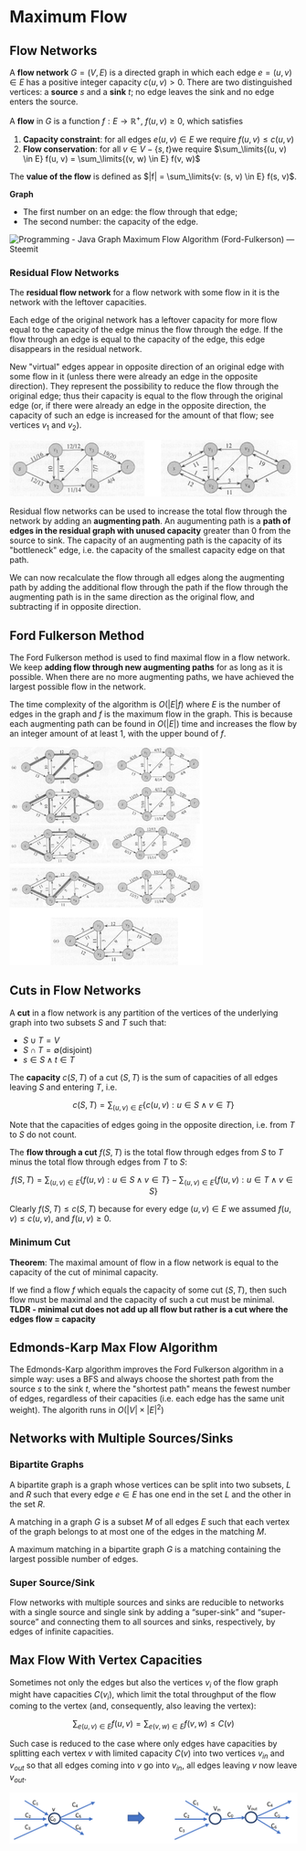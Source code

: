 # Maximum Flow

## Flow Networks

A **flow network** $G = (V, E)$ is a directed graph in which each edge $e = (u, v) \in E$ has a positive integer capacity $c(u, v) > 0$. There are two distinguished vertices: a **source** $s$ and a **sink** $t$; no edge leaves the sink and no edge enters the source.

A **flow** in $G$ is a function $f : E \to \mathbb{R}^+$, $f(u, v) \ge 0$, which satisfies

1. **Capacity constraint**: for all edges $e(u, v) \in E$ we require $f(u, v) \le c(u, v)$
2. **Flow conservation**: for all $v \in V - \{ s, t \}$​ we require $\sum_\limits{(u, v) \in E} f(u, v) = \sum_\limits{(v, w) \in E} f(v, w)$​

The **value of the flow** is defined as $|f| = \sum_\limits{v: (s, v) \in E} f(s, v)$​​​​.

**Graph**

- The first number on an edge: the flow through that edge;
- The second number: the capacity of the edge.

![Programming - Java Graph Maximum Flow Algorithm (Ford-Fulkerson) — Steemit](https://upload.wikimedia.org/wikipedia/commons/thumb/9/94/Max_flow.svg/330px-Max_flow.svg.png)

### Residual Flow Networks

The **residual flow network** for a flow network with some flow in it is the network with the leftover capacities. 

Each edge of the original network has a leftover capacity for more flow equal to the capacity of the edge minus the flow through the edge. If the flow through an edge is equal to the capacity of the edge, this edge disappears in the residual network.

New "virtual" edges appear in opposite direction of an original edge with some flow in it (unless there were already an edge in the opposite direction). They represent the possibility to reduce the flow through the original edge; thus their capacity is equal to the flow through the original edge (or, if there were already an edge in the opposite direction, the capacity of such an edge is increased for the amount of that flow; see vertices $v_1$ and $v_2$​).

![image-20210804022036892](images/image-20210804022036892.png)

Residual flow networks can be used to increase the total flow through the network by adding an **augmenting path**. An augumenting path is a **path of edges in the residual graph with unused capacity** greater than 0 from the source to sink. The capacity of an augmenting path is the capacity of its "bottleneck" edge, i.e. the capacity of the smallest capacity edge on that path.

We can now recalculate the flow through all edges along the augmenting path by adding the additional flow through the path if the flow through the augmenting path is in the same direction as the original flow, and subtracting if in opposite direction.

## Ford Fulkerson Method

The Ford Fulkerson method is used to find maximal flow in a flow network. We keep **adding flow through new augmenting paths** for as long as it is possible. When there are no more augmenting paths, we have achieved the largest possible flow in the network.

The time complexity of the algorithm is $O(|E|f)$ where $E$ is the number of edges in the graph and $f$ is the maximum flow in the graph. This is because each augmenting path can be found in $O(|E|)$ time and increases the flow by an integer amount of at least 1, with the upper bound of $f$.

<img src="images/image-20210804022646241.png" alt="image-20210804022646241" style="zoom:33%;" />

<img src="images/image-20210804022711585.png" alt="image-20210804022711585" style="zoom:33%;" />

## Cuts in Flow Networks

A **cut** in a flow network is any partition of the vertices of the underlying graph into two subsets $S$ and $T$ such that:

- $S \cup T = V$
- $S \cap T = \emptyset$​ (disjoint)
- $s \in S \land t \in T$

The **capacity** $c(S, T)$ of a cut $(S, T)$ is the sum of capacities of all edges leaving $S$ and entering $T$, i.e.

$$
c(S, T) = \sum_{(u, v) \in E} \{ c(u, v) : u \in S \land v \in T \}
$$

Note that the capacities of edges going in the opposite direction, i.e. from $T$ to $S$ do not count.

The **flow through a cut** $f(S, T)$ is the total flow through edges from $S$ to $T$ minus the total flow through edges from $T$ to $S$:

$$
f(S, T) = \sum_{(u, v) \in E} \{ f(u, v) : u \in S \land v \in T \} - \sum_{(u, v) \in E} \{ f(u, v) : u \in T \land v \in S \}
$$

Clearly $f(S, T) \le c(S, T)$ because for every edge $(u, v) \in E$ we assumed $f(u, v) \le c(u, v)$, and $f(u, v) \ge 0$​.

### Minimum Cut

**Theorem**: The maximal amount of flow in a flow network is equal to the capacity of the cut of minimal capacity.

If we find a flow $f$ which equals the capacity of some cut $(S, T)$​, then such flow must be maximal and the capacity of such a cut must be minimal. **TLDR - minimal cut does not add up all flow but rather is a cut where the edges flow = capacity**

## Edmonds-Karp Max Flow Algorithm

The Edmonds-Karp algorithm improves the Ford Fulkerson algorithm in a simple way: uses a BFS and always choose the shortest path from the source $s$ to the sink $t$​, where the "shortest path" means the fewest number of edges, regardless of their capacities (i.e. each edge has the same unit weight). The algorith runs in $O(|V| \times |E|^2)$​

## Networks with Multiple Sources/Sinks

### Bipartite Graphs

A bipartite graph is a graph whose vertices can be split into two subsets, $L$ and $R$ such that every edge $e \in E$ has one end in the set $L$ and the other in the set $R$.

A matching in a graph $G$ is a subset $M$ of all edges $E$ such that each vertex of the graph belongs to at most one of the edges in the matching $M$.

A maximum matching in a bipartite graph $G$​ is a matching containing the largest possible number of edges.

### Super Source/Sink

Flow networks with multiple sources and sinks are reducible to networks with a single source and single sink by adding a “super-sink” and “super-source” and connecting them to all sources and sinks, respectively, by edges of infinite capacities.

## Max Flow With Vertex Capacities

Sometimes not only the edges but also the vertices $v_i$ of the flow graph might have capacities $C(v_i)$, which limit the total throughput of the flow coming to the vertex (and, consequently, also leaving the vertex):

$$
\sum_{e(u, v) \in E} f(u, v) = \sum_{e(v, w) \in E} f(v, w) \le C(v)
$$

Such case is reduced to the case where only edges have capacities by splitting each vertex $v$ with limited capacity $C(v)$ into two vertices $v_{in}$ and $v_{out}$ so that all edges coming into $v$ go into $v_{in}$, all edges leaving $v$ now leave $v_{out}$.

![image-20210804024840597](images/image-20210804024840597.png)


